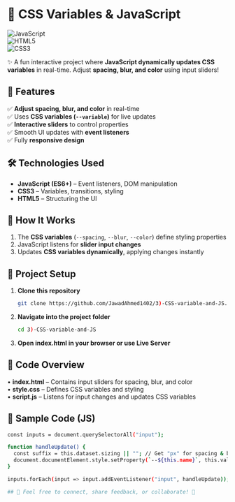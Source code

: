 # 🎨 CSS Variables & JavaScript  

![JavaScript](https://img.shields.io/badge/JavaScript-ES6+-yellow?style=for-the-badge&logo=javascript)  
![HTML5](https://img.shields.io/badge/HTML5-orange?style=for-the-badge&logo=html5)  
![CSS3](https://img.shields.io/badge/CSS3-blue?style=for-the-badge&logo=css3)  

✨ A fun interactive project where **JavaScript dynamically updates CSS variables** in real-time. Adjust **spacing, blur, and color** using input sliders!  

## 📌 Features  
✅ **Adjust spacing, blur, and color** in real-time  
✅ Uses **CSS variables (`--variable`)** for live updates  
✅ **Interactive sliders** to control properties  
✅ Smooth UI updates with **event listeners**  
✅ Fully **responsive design**  

## 🛠️ Technologies Used  
- **JavaScript (ES6+)** – Event listeners, DOM manipulation  
- **CSS3** – Variables, transitions, styling  
- **HTML5** – Structuring the UI  

## 🎯 How It Works  
1. The **CSS variables** (`--spacing`, `--blur`, `--color`) define styling properties  
2. JavaScript listens for **slider input changes**  
3. Updates **CSS variables dynamically**, applying changes instantly  

## 📂 Project Setup  
1. **Clone this repository**  
   ```sh
   git clone https://github.com/JawadAhmed1402/3)-CSS-variable-and-JS.git
2. **Navigate into the project folder**       
   ```sh
   cd 3)-CSS-variable-and-JS    
3. **Open index.html in your browser or use Live Server**   

## 📝 Code Overview    
• **index.html** – Contains input sliders for spacing, blur, and color   
• **style.css** – Defines CSS variables and styling       
• **script.js** – Listens for input changes and updates CSS variables    

## 🎨 Sample Code (JS)
   ```sh
   const inputs = document.querySelectorAll("input");

   function handleUpdate() {
     const suffix = this.dataset.sizing || ""; // Get "px" for spacing & blur
     document.documentElement.style.setProperty(`--${this.name}`, this.value + suffix);
   }

   inputs.forEach(input => input.addEventListener("input", handleUpdate));

## 💬 Feel free to connect, share feedback, or collaborate! 🚀





   
   
   

